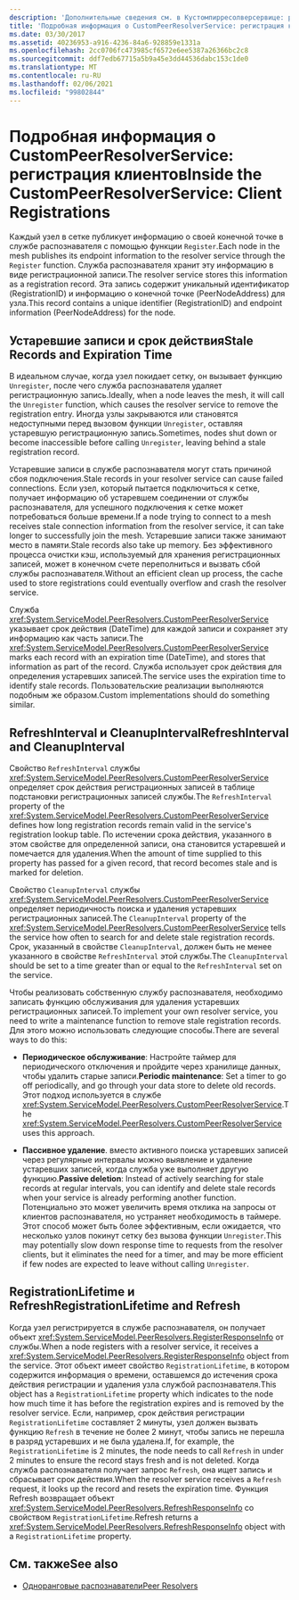 ```yaml
---
description: 'Дополнительные сведения см. в Кустомпирресолверсервице: регистрация клиента.'
title: 'Подробная информация о CustomPeerResolverService: регистрация клиентов'
ms.date: 03/30/2017
ms.assetid: 40236953-a916-4236-84a6-928859e1331a
ms.openlocfilehash: 2cc0706fc473985cf6572e6ee5387a26366bc2c8
ms.sourcegitcommit: ddf7edb67715a5b9a45e3dd44536dabc153c1de0
ms.translationtype: MT
ms.contentlocale: ru-RU
ms.lasthandoff: 02/06/2021
ms.locfileid: "99802844"
---
```

# <a name="inside-the-custompeerresolverservice-client-registrations"></a><span data-ttu-id="0fe26-103">Подробная информация о CustomPeerResolverService: регистрация клиентов</span><span class="sxs-lookup"><span data-stu-id="0fe26-103">Inside the CustomPeerResolverService: Client Registrations</span></span>

<span data-ttu-id="0fe26-104">Каждый узел в сетке публикует информацию о своей конечной точке в службе распознавателя с помощью функции `Register`.</span><span class="sxs-lookup"><span data-stu-id="0fe26-104">Each node in the mesh publishes its endpoint information to the resolver service through the `Register` function.</span></span> <span data-ttu-id="0fe26-105">Служба распознавателя хранит эту информацию в виде регистрационной записи.</span><span class="sxs-lookup"><span data-stu-id="0fe26-105">The resolver service stores this information as a registration record.</span></span> <span data-ttu-id="0fe26-106">Эта запись содержит уникальный идентификатор (RegistrationID) и информацию о конечной точке (PeerNodeAddress) для узла.</span><span class="sxs-lookup"><span data-stu-id="0fe26-106">This record contains a unique identifier (RegistrationID) and endpoint information (PeerNodeAddress) for the node.</span></span>  
  
## <a name="stale-records-and-expiration-time"></a><span data-ttu-id="0fe26-107">Устаревшие записи и срок действия</span><span class="sxs-lookup"><span data-stu-id="0fe26-107">Stale Records and Expiration Time</span></span>  

 <span data-ttu-id="0fe26-108">В идеальном случае, когда узел покидает сетку, он вызывает функцию `Unregister`, после чего служба распознавателя удаляет регистрационную запись.</span><span class="sxs-lookup"><span data-stu-id="0fe26-108">Ideally, when a node leaves the mesh, it will call the `Unregister` function, which causes the resolver service to remove the registration entry.</span></span> <span data-ttu-id="0fe26-109">Иногда узлы закрываются или становятся недоступными перед вызовом функции `Unregister`, оставляя устаревшую регистрационную запись.</span><span class="sxs-lookup"><span data-stu-id="0fe26-109">Sometimes, nodes shut down or become inaccessible before calling `Unregister`, leaving behind a stale registration record.</span></span>  
  
 <span data-ttu-id="0fe26-110">Устаревшие записи в службе распознавателя могут стать причиной сбоя подключения.</span><span class="sxs-lookup"><span data-stu-id="0fe26-110">Stale records in your resolver service can cause failed connections.</span></span> <span data-ttu-id="0fe26-111">Если узел, который пытается подключиться к сетке, получает информацию об устаревшем соединении от службы распознавателя, для успешного подключения к сетке может потребоваться больше времени.</span><span class="sxs-lookup"><span data-stu-id="0fe26-111">If a node trying to connect to a mesh receives stale connection information from the resolver service, it can take longer to successfully join the mesh.</span></span> <span data-ttu-id="0fe26-112">Устаревшие записи также занимают место в памяти.</span><span class="sxs-lookup"><span data-stu-id="0fe26-112">Stale records also take up memory.</span></span> <span data-ttu-id="0fe26-113">Без эффективного процесса очистки кэш, используемый для хранения регистрационных записей, может в конечном счете переполниться и вызвать сбой службы распознавателя.</span><span class="sxs-lookup"><span data-stu-id="0fe26-113">Without an efficient clean up process, the cache used to store registrations could eventually overflow and crash the resolver service.</span></span>  
  
 <span data-ttu-id="0fe26-114">Служба <xref:System.ServiceModel.PeerResolvers.CustomPeerResolverService> указывает срок действия (DateTime) для каждой записи и сохраняет эту информацию как часть записи.</span><span class="sxs-lookup"><span data-stu-id="0fe26-114">The <xref:System.ServiceModel.PeerResolvers.CustomPeerResolverService> marks each record with an expiration time (DateTime), and stores that information as part of the record.</span></span> <span data-ttu-id="0fe26-115">Служба использует срок действия для определения устаревших записей.</span><span class="sxs-lookup"><span data-stu-id="0fe26-115">The service uses the expiration time to identify stale records.</span></span> <span data-ttu-id="0fe26-116">Пользовательские реализации выполняются подобным же образом.</span><span class="sxs-lookup"><span data-stu-id="0fe26-116">Custom implementations should do something similar.</span></span>  
  
## <a name="refreshinterval-and-cleanupinterval"></a><span data-ttu-id="0fe26-117">RefreshInterval и CleanupInterval</span><span class="sxs-lookup"><span data-stu-id="0fe26-117">RefreshInterval and CleanupInterval</span></span>  

 <span data-ttu-id="0fe26-118">Свойство `RefreshInterval` службы <xref:System.ServiceModel.PeerResolvers.CustomPeerResolverService> определяет срок действия регистрационных записей в таблице подстановки регистрационных записей службы.</span><span class="sxs-lookup"><span data-stu-id="0fe26-118">The `RefreshInterval` property of the <xref:System.ServiceModel.PeerResolvers.CustomPeerResolverService> defines how long registration records remain valid in the service's registration lookup table.</span></span> <span data-ttu-id="0fe26-119">По истечении срока действия, указанного в этом свойстве для определенной записи, она становится устаревшей и помечается для удаления.</span><span class="sxs-lookup"><span data-stu-id="0fe26-119">When the amount of time supplied to this property has passed for a given record, that record becomes stale and is marked for deletion.</span></span>  
  
 <span data-ttu-id="0fe26-120">Свойство `CleanupInterval` службы <xref:System.ServiceModel.PeerResolvers.CustomPeerResolverService> определяет периодичность поиска и удаления устаревших регистрационных записей.</span><span class="sxs-lookup"><span data-stu-id="0fe26-120">The `CleanupInterval` property of the <xref:System.ServiceModel.PeerResolvers.CustomPeerResolverService> tells the service how often to search for and delete stale registration records.</span></span> <span data-ttu-id="0fe26-121">Срок, указанный в свойстве `CleanupInterval`, должен быть не менее указанного в свойстве `RefreshInterval` этой службы.</span><span class="sxs-lookup"><span data-stu-id="0fe26-121">The `CleanupInterval` should be set to a time greater than or equal to the `RefreshInterval` set on the service.</span></span>  
  
 <span data-ttu-id="0fe26-122">Чтобы реализовать собственную службу распознавателя, необходимо записать функцию обслуживания для удаления устаревших регистрационных записей.</span><span class="sxs-lookup"><span data-stu-id="0fe26-122">To implement your own resolver service, you need to write a maintenance function to remove stale registration records.</span></span> <span data-ttu-id="0fe26-123">Для этого можно использовать следующие способы.</span><span class="sxs-lookup"><span data-stu-id="0fe26-123">There are several ways to do this:</span></span>  
  
- <span data-ttu-id="0fe26-124">**Периодическое обслуживание**: Настройте таймер для периодического отключения и пройдите через хранилище данных, чтобы удалить старые записи.</span><span class="sxs-lookup"><span data-stu-id="0fe26-124">**Periodic maintenance**: Set a timer to go off periodically, and go through your data store to delete old records.</span></span> <span data-ttu-id="0fe26-125">Этот подход используется в службе <xref:System.ServiceModel.PeerResolvers.CustomPeerResolverService>.</span><span class="sxs-lookup"><span data-stu-id="0fe26-125">The <xref:System.ServiceModel.PeerResolvers.CustomPeerResolverService> uses this approach.</span></span>  
  
- <span data-ttu-id="0fe26-126">**Пассивное удаление**. вместо активного поиска устаревших записей через регулярные интервалы можно выявление и удаление устаревших записей, когда служба уже выполняет другую функцию.</span><span class="sxs-lookup"><span data-stu-id="0fe26-126">**Passive deletion**: Instead of actively searching for stale records at regular intervals, you can identify and delete stale records when your service is already performing another function.</span></span> <span data-ttu-id="0fe26-127">Потенциально это может увеличить время отклика на запросы от клиентов распознавателя, но устраняет необходимость в таймере. Этот способ может быть более эффективным, если ожидается, что несколько узлов покинут сетку без вызова функции `Unregister`.</span><span class="sxs-lookup"><span data-stu-id="0fe26-127">This may potentially slow down response time to requests from the resolver clients, but it eliminates the need for a timer, and may be more efficient if few nodes are expected to leave without calling `Unregister`.</span></span>  
  
## <a name="registrationlifetime-and-refresh"></a><span data-ttu-id="0fe26-128">RegistrationLifetime и Refresh</span><span class="sxs-lookup"><span data-stu-id="0fe26-128">RegistrationLifetime and Refresh</span></span>  

 <span data-ttu-id="0fe26-129">Когда узел регистрируется в службе распознавателя, он получает объект <xref:System.ServiceModel.PeerResolvers.RegisterResponseInfo> от службы.</span><span class="sxs-lookup"><span data-stu-id="0fe26-129">When a node registers with a resolver service, it receives a <xref:System.ServiceModel.PeerResolvers.RegisterResponseInfo> object from the service.</span></span> <span data-ttu-id="0fe26-130">Этот объект имеет свойство `RegistrationLifetime`, в котором содержится информация о времени, оставшемся до истечения срока действия регистрации и удаления узла службой распознавателя.</span><span class="sxs-lookup"><span data-stu-id="0fe26-130">This object has a `RegistrationLifetime` property which indicates to the node how much time it has before the registration expires and is removed by the resolver service.</span></span> <span data-ttu-id="0fe26-131">Если, например, срок действия регистрации `RegistrationLifetime` составляет 2 минуты, узел должен вызвать функцию `Refresh` в течение не более 2 минут, чтобы запись не перешла в разряд устаревших и не была удалена.</span><span class="sxs-lookup"><span data-stu-id="0fe26-131">If, for example, the `RegistrationLifetime` is 2 minutes, the node needs to call `Refresh` in under 2 minutes to ensure the record stays fresh and is not deleted.</span></span> <span data-ttu-id="0fe26-132">Когда служба распознавателя получает запрос `Refresh`, она ищет запись и сбрасывает срок действия.</span><span class="sxs-lookup"><span data-stu-id="0fe26-132">When the resolver service receives a `Refresh` request, it looks up the record and resets the expiration time.</span></span> <span data-ttu-id="0fe26-133">Функция Refresh возвращает объект <xref:System.ServiceModel.PeerResolvers.RefreshResponseInfo> со свойством `RegistrationLifetime`.</span><span class="sxs-lookup"><span data-stu-id="0fe26-133">Refresh returns a <xref:System.ServiceModel.PeerResolvers.RefreshResponseInfo> object with a `RegistrationLifetime` property.</span></span>  
  
## <a name="see-also"></a><span data-ttu-id="0fe26-134">См. также</span><span class="sxs-lookup"><span data-stu-id="0fe26-134">See also</span></span>

- [<span data-ttu-id="0fe26-135">Одноранговые распознаватели</span><span class="sxs-lookup"><span data-stu-id="0fe26-135">Peer Resolvers</span></span>](peer-resolvers.md)
